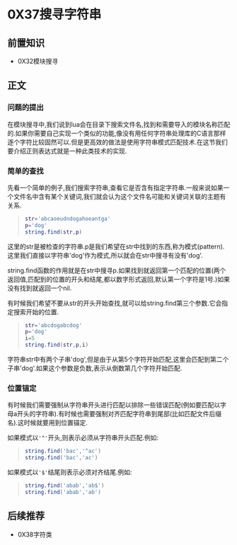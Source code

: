 # 0X37搜寻字符串

## 前置知识

* 0X32模块搜寻

## 正文

### 问题的提出

在模块搜寻中,我们说到lua会在目录下搜索文件名,找到和需要导入的模块名称匹配的.如果你需要自己实现一个类似的功能,像没有用任何字符串处理库的C语言那样逐个字符比较固然可以.但是更高效的做法是使用字符串模式匹配技术.在这节我们要介绍正则表达式就是一种此类技术的实现.

### 简单的查找

先看一个简单的例子,我们搜索字符串,查看它是否含有指定字符串.一般来说如果一个文件名中含有某个关键词,我们就会认为这个文件名可能和关键词关联的主题有关系.

>```lua
>str='abcaoeudndogahoeantga'
>p='dog'
>string.find(str,p)
>```

这里的str是被检查的字符串.p是我们希望在str中找到的东西,称为模式(pattern).这里我们直接以字符串'dog'作为模式,所以就会在str中搜寻有没有'dog'.

string.find函数的作用就是在str中搜寻p.如果找到就返回第一个匹配的位置(两个返回值,匹配到的位置的开头和结尾,都以数字形式返回,默认第一个字符是1号.)如果没有找到就返回一个nil.

有时候我们希望不要从str的开头开始查找,就可以给string.find第三个参数.它会指定搜索开始的位置.

>```lua
>str='abcdogabcdog'
>p='dog'
>i=5
>string.find(str,p,i)
>```

字符串str中有两个子串'dog',但是由于从第5个字符开始匹配,这里会匹配到第二个子串'dog'.如果这个参数是负数,表示从倒数第几个字符开始匹配.

### 位置锚定

有时候我们需要强制从字符串开头进行匹配以排除一些错误匹配(例如要匹配以字母a开头的字符串).有时候也需要强制对齐匹配字符串到尾部(比如匹配文件后缀名).这时候就要用到位置锚定.

如果模式以`'^'`开头,则表示必须从字符串开头匹配.例如:

>```lua
>string.find('bac','^ac')
>string.find('bac','ac')
>```

如果模式以`'$'`结尾则表示必须对齐结尾.例如:

>```lua
>string.find('abab','ab$')
>string.find('abab','ab')
>```

## 后续推荐

* 0X38字符类